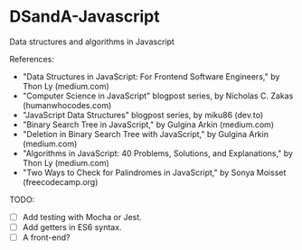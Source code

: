 # DSandA-Javascript

Data structures and algorithms in Javascript

References:

- "Data Structures in JavaScript: For Frontend Software Engineers," by Thon Ly (medium.com)
- "Computer Science in JavaScript" blogpost series, by Nicholas C. Zakas (humanwhocodes.com)
- "JavaScript Data Structures" blogpost series, by miku86 (dev.to)
- "Binary Search Tree in JavaScript," by Gulgina Arkin (medium.com)
- "Deletion in Binary Search Tree with JavaScript," by Gulgina Arkin (medium.com)
- "Algorithms in JavaScript: 40 Problems, Solutions, and Explanations," by Thon Ly (medium.com)
- "Two Ways to Check for Palindromes in JavaScript," by Sonya Moisset (freecodecamp.org)

TODO:

- [ ] Add testing with Mocha or Jest.
- [ ] Add getters in ES6 syntax.
- [ ] A front-end?
